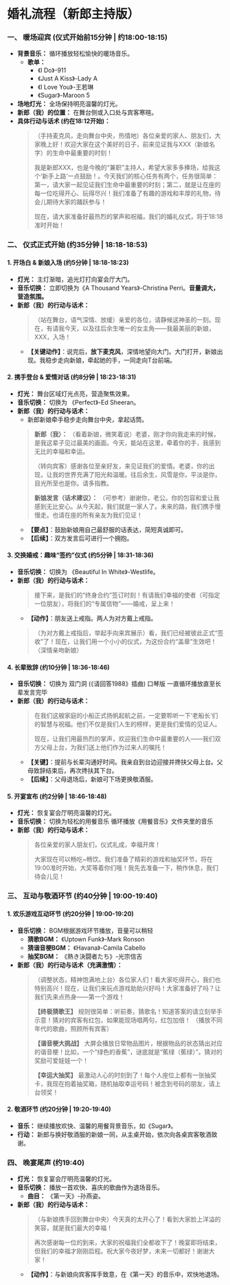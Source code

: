 # 婚礼流程（新郎主持版）

### 一、 暖场迎宾 (仪式开始前15分钟 | 约18:00-18:15)

- **背景音乐：** 循环播放轻松愉快的暖场音乐。
    - **歌单：**
        - 《I Do》-911
        - 《Just A Kiss》-Lady A
        - 《I Love You》-王若琳
        - 《Sugar》-Maroon 5
- **场地灯光：** 全场保持明亮温馨的灯光。
- **新郎（我）的位置：** 在舞台侧或入口处与宾客寒暄。
- **具体行动与话术 (约在18:12开始)：**
    > （手持麦克风，走向舞台中央，热情地）各位亲爱的家人、朋友们，大家晚上好！欢迎大家在这个美好的日子，前来见证我与XXX（新娘名字）的生命中最重要的时刻！
    >
    > 我是新郎XXX，也是今晚的“兼职”主持人，希望大家多多捧场，给我这个‘新手上路’一点鼓励！。今天我们的核心任务有两个，任务很简单：第一，请大家一起见证我们生命中最重要的时刻；第二，就是让在座的每一位吃得开心、玩得尽兴！我们准备了有趣的游戏和丰厚的礼物，待会儿期待大家的踊跃参与！
    >
    > 现在，请大家准备好最热烈的掌声和祝福，我们的婚礼仪式，将于18:18准时开始！

### 二、 仪式正式开始 (约35分钟 | 18:18-18:53)

#### 1. 开场白 & 新娘入场 (约5分钟 | 18:18-18:23)

- **灯光：** 主灯渐暗，追光灯打向宴会厅大门。
- **音乐切换：** 立即切换为《A Thousand Years》-Christina Perri。**音量调大，营造氛围。**
- **新郎（我）的行动与话术：**
    > （站在舞台，语气深情、放缓）亲爱的各位，请静候这神圣的一刻。现在，有请我今天，以及往后余生唯一的女主角——我最美丽的新娘，XXX，入场！
    - **【关键动作】**：说完后，**放下麦克风**，深情地望向大门。大门打开，新娘出现。我稳步走向新娘，牵起她的手，一同走向T台前端。

#### 2. 携手登台 & 爱情对话 (约8分钟 | 18:23-18:31)

- **灯光：** 舞台区域灯光点亮，营造聚焦效果。
- **音乐切换：** 切换为 《Perfect》-Ed Sheeran。
- **新郎（我）的行动与话术：**
    - 新郎新娘牵手稳步走向舞台中央，拿起话筒。
    >
    > **新郎（我）：** （看着新娘，微笑着说）老婆，刚才你向我走来的时候，是我这辈子见过最美的画面。今天，能站在这里，牵着你的手，我感到无比的幸福和幸运。
    >
    > （转向宾客）感谢各位至亲好友，来见证我们的爱情。老婆，你的出现，让我的世界充满了阳光和温暖。往后余生，风雪是你，平淡是你，目光所至也是你。请多指教。
    >
    > **新娘发言（话术建议）：** （可参考）谢谢你，老公。你的包容和爱让我感到无比安心。从今天起，我们就是一家人了。未来的路，我们携手慢慢走。也请在座的所有亲友为我们见证！
    - **【要点】**：鼓励新娘用自己最舒服的话表达，简短真诚即可。
    - **【后续】**：双方发言后可进行一个拥抱。

#### 3. 交换婚戒：趣味“签约”仪式 (约5分钟 | 18:31-18:36)

- **音乐切换：** 切换为 《Beautiful In White》-Westlife。
- **新郎（我）的行动与话术：**
    > 接下来，是我们的“终身合约”签订时刻！有请我们幸福的使者（可指定一位朋友），将我们的“专属信物”——婚戒，呈上来！
    - **【动作】**：朋友送上戒指。两人为对方戴上戒指。
    >
    > （为对方戴上戒指后，举起手向来宾展示）看，我们已经被彼此正式“签收”了！现在，让我们用一个小小的仪式，为这份合约“盖章”生效吧！（深情亲吻新娘）

#### 4. 长辈致辞 (约10分钟 | 18:36-18:46)

- **音乐切换：** 切换为 双门洞 (《请回答1988》插曲) 口琴版 一直循环播放直至长辈发言完毕
- **新郎（我）的行动与话术：**
    > 在我们这艘家庭的小船正式扬帆起航之前，一定要聆听一下‘老船长’们的智慧与祝福。他们不仅是我们人生的榜样，更是我们爱情的见证人。
    >
    > 现在，让我们用最热烈的掌声，欢迎我们生命中最重要的人——我们双方父母上台，为我们送上他们作为过来人的嘱托！
    - **【关键】**：提前与长辈沟通好时间。我亲自到台边迎接并搀扶父母上台。父母致辞结束后，再次搀扶其下台。
    - **【后续】**：父母退场后，新娘可下场更换敬酒服。

#### 5. 开宴宣布 (约2分钟 | 18:46-18:48)

- **灯光：** 恢复宴会厅明亮温馨的灯光。
- **音乐切换：** 切换为轻松的用餐音乐 循环播放《用餐音乐》文件夹里的音乐
- **新郎（我）的行动与话术：**
    > 各位亲爱的家人朋友们，仪式礼成，幸福开席！
    >
    > 大家现在可以畅吃~畅饮。我们准备了精彩的游戏和抽奖环节，将在19:00准时开始，大奖等着你们哦！我先去准备一下，稍作休息，我们待会儿见！

### 三、 互动与敬酒环节 (约40分钟 | 19:00-19:40)

#### 1. 欢乐游戏互动环节 (约20分钟 | 19:00-19:20)
 
- **音乐切换：** BGM根据游戏环节播放，音量可以稍轻
    - **猜歌BGM：** 《Uptown Funk》-Mark Ronson  
    - **猜谐音梗BGM：** 《Havana》-Camila Cabello
    - **抽奖BGM：** 《熱き決闘者たち》-光宗信吉
- **新郎（我）的行动与话术（充满激情）：**
    > （调整状态，精神饱满地上台）各位家人们！看大家吃得开心，我们也特别高兴！现在，让我们来玩点游戏助助兴好吗！大家准备好了吗？让我们先来点热身——第一个游戏！
    >
    > **【终极猜歌王】**
    > 规则很简单：听前奏，猜歌名！知道答案的请立刻举手示意！猜对的宾客有红包，如果能现场唱两句，红包加倍！
    > （播放不同年代的歌曲，照顾所有宾客）
    >
    > **【谐音梗大挑战】**
    > 大屏会播放日常物品图片，根据物品的状态猜出对应的谐音梗！比如，一个“绿色的香蕉”，谜底就是“蕉绿（蕉绿）”。猜对的奖励可爱娃娃一个！
    >
    > **【幸运大抽奖】**
    > 最激动人心的时刻到了！每个人座位上都有一张抽奖卡，我现在抱着抽奖箱，随机抽取幸运号码！被念到号码的朋友，请上台领奖！

#### 2. 敬酒环节 (约20分钟 | 19:20-19:40)

- **音乐：** 继续播放欢快、温馨的用餐背景音乐，如《Sugar》。
- **行动：** 新郎与换好敬酒服的新娘一同，从主桌开始，依次向各桌宾客敬酒致谢。

### 四、 晚宴尾声 (约19:40)

- **灯光：** 恢复宴会厅明亮温馨的灯光。
- **音乐切换：** 播放一首欢快、喜庆的歌曲作为退场音乐。
    - **曲目：** 《第一天》-孙燕姿。
- **新郎（我）的行动与话术：**
    > （与新娘携手回到舞台中央）今天真的太开心了！看到大家脸上洋溢的笑容，就是我们最大的幸福！
    >
    > 再次感谢每一位的到来，大家的祝福我们全都收下了！晚宴即将结束，但我们的幸福才刚刚启程。祝大家今夜好梦，未来一切都好！谢谢大家！
    - **【动作】**：与新娘向宾客挥手致意，在《第一天》的音乐中，欢快地退场。
